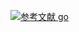 [![](https://img.shields.io/badge/参考文献-go-yellow.svg "参考文献 go")](https://book.eddycjy.com/golang/grpc/install.html)
